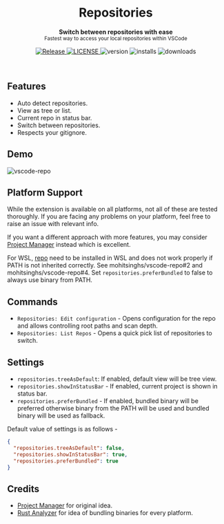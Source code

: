 <h1 align='center'>Repositories</h1>
<p align="center">
  <b>Switch between repositories with ease</b><br/>
  <sub>Fastest way to access your local repositories within VSCode</sub>
</p>
<p align='center'>
  <a href="https://github.com/mohitsinghs/vscode-repo/actions/workflows/release.yml">
    <img alt="Release" src="https://img.shields.io/github/workflow/status/mohitsinghs/vscode-repo/release?style=flat-square" />
  </a>
  <a href="https://github.com/mohitsinghs/vscode-repo/blob/main/LICENSE">
    <img alt="LICENSE" src="https://img.shields.io/github/license/mohitsinghs/vscode-repo?style=flat-square" />
  </a>
  <img alt="version" src="https://img.shields.io/visual-studio-marketplace/v/mohitsingh.repo?style=flat-square" />
  <img alt="installs" src="https://img.shields.io/visual-studio-marketplace/i/mohitsingh.repo?style=flat-square" />
  <img alt="downloads" src="https://img.shields.io/visual-studio-marketplace/d/mohitsingh.repo?style=flat-square" />
</p>
<br />

## Features

- Auto detect repositories.
- View as tree or list.
- Current repo in status bar.
- Switch between repositories.
- Respects your gitignore.

## Demo

![vscode-repo](https://user-images.githubusercontent.com/4941333/169684717-ca144dd5-8f8f-4dd5-8a5c-33949aacc296.gif)

## Platform Support

While the extension is available on all platforms, not all of these are tested thoroughly. If you are facing any problems on your platform, feel free to raise an issue with relevant info.

If you want a different approach with more features, you may consider [Project Manager](https://github.com/alefragnani/vscode-project-manager) instead which is excellent.

For WSL, [repo](https://github.com/mohitsinghs/repo) need to be installed in WSL and does not work properly if PATH is not inherited correctly. See mohitsinghs/vscode-repo#2 and mohitsinghs/vscode-repo#4. Set `repositories.preferBundled` to false to always use binary from PATH.

## Commands

- `Repositories: Edit configuration` - Opens configuration for the repo and allows controlling root paths and scan depth.
- `Repositories: List Repos` - Opens a quick pick list of repositories to switch.

## Settings

- `repositories.treeAsDefault`: If enabled, default view will be tree view.
- `repositories.showInStatusBar` - If enabled, current project is shown in status bar.
- `repositories.preferBundled` - If enabled, bundled binary will be preferred otherwise binary from the PATH will be used and bundled binary will be used as fallback.

Default value of settings is as follows -

```json
{
  "repositories.treeAsDefault": false,
  "repositories.showInStatusBar": true,
  "repositories.preferBundled": true
}
```

## Credits

- [Project Manager](https://github.com/alefragnani/vscode-project-manager) for original idea.
- [Rust Analyzer](https://github.com/rust-lang/rust-analyzer) for idea of bundling binaries for every platform.
